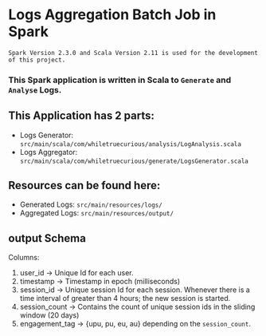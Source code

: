 # Logs Aggregation Batch Job in Spark

`Spark Version 2.3.0 and Scala Version 2.11 is used for the development of this project.`

### This Spark application is written in Scala to `Generate` and `Analyse` Logs.

## This Application has 2 parts:
* Logs Generator: `src/main/scala/com/whiletruecurious/analysis/LogAnalysis.scala`
* Logs Aggregator: `src/main/scala/com/whiletruecurious/generate/LogsGenerator.scala`

## Resources can be found here:
* Generated Logs: `src/main/resources/logs/`
* Aggregated Logs: `src/main/resources/output/`

## output Schema

Columns:
1. user_id  ->  Unique Id for each user.
2. timestamp  ->  Timestamp in epoch (milliseconds)
3. session_id  ->  Unique session Id for each session. Whenever there is a time interval of greater than 4 hours; the new session is started.
4. session_count  ->  Contains the count of unique session ids in the sliding window (20 days)
5. engagement_tag  ->  {upu, pu, eu, au} depending on the `session_count`.

 
